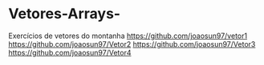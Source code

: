# Vetores-Arrays-
Exercícios de vetores do montanha
https://github.com/joaosun97/vetor1
https://github.com/joaosun97/Vetor2
https://github.com/joaosun97/Vetor3
https://github.com/joaosun97/Vetor4
